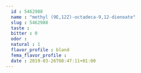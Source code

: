 ```yaml
---
  id : 5462988
  name : "methyl (9E,12Z)-octadeca-9,12-dienoate"
  slug : 5462988
  taste : 
  bitter : 0
  odor : 
  natural : 1
  flavor_profile : bland
  fema_flavor_profile : 
  date : 2019-03-26T08:47:11+01:00
---
```



